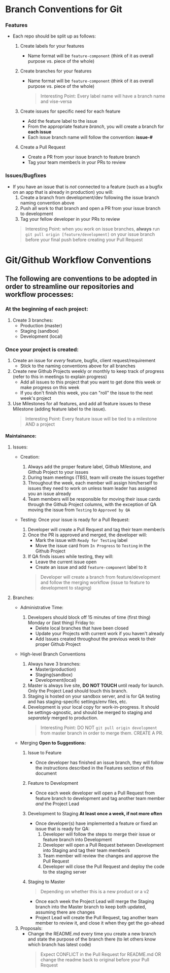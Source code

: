 # Branch Conventions for Git

### Features

* Each repo should be split up as follows:
    1. Create labels for your features
        *  Name format will be `feature-component` (think of it as overall purpose vs. piece of the whole)

    2. Create branches for your features
        *  Name format will be `feature-component` (think of it as overall purpose vs. piece of the whole)
            > Interesting Point: Every label name will have a branch name and vise-versa

    3. Create issues for specific need for each feature
        * Add the feature label to the issue
        * From the appropriate feature _branch_, you will create a branch for **each issue**
        * Each issue branch name will follow the convention: **issue-#**

    4. Create a Pull Request
        * Create a PR from your issue branch to feature branch
        * Tag your team member/s in your PRs to review

### Issues/Bugfixes

* If you have an issue that is _not_ connected to a feature (such as a bugfix on an app that is already in production) you will:
    1. Create a branch from development/dev following the issue branch naming convention above
    2. Push all work to that branch and open a PR from your issue branch to development
    3. Tag your fellow developer in your PRs to review
    > Interesting Point: when you work on issue branches, **always** run `git pull origin [feature/development]` on your issue branch before your final push before creating your Pull Request


# Git/Github Workflow Conventions

## The following are conventions to be adopted in order to streamline our repositories and workflow processes:

### At the beginning of each project:
1. Create 3 branches:
    * Production (master)
    * Staging (sandbox)
    * Development (local)


### Once your project is created:

1. Create an issue for _every_ feature, bugfix, client request/requirement
    * Stick to the naming conventions above for all branches
2. Create new Github Projects weekly or monthly to keep track of progress (refer to this in meetings to explain progress)
    * Add all issues to this project that you want to get done this week or make progress on this week
    * If you don't finish this week, you can "roll" the issue to the next week's project
3. Use Milestones for all features, and add all feature issues to these Milestone (adding feature label to the issue).
    > Interesting Point: Every feature issue will be tied to a milestone AND a project

#### Maintainance:

1. Issues:

    * Creation:
        1. Always add the proper feature label, Github Milestone, and Github Project to your issues
        2. During team meetings (TBS), team will create the issues together
        3. Throughout the week, each member will assign him/herself to issues they need to work on unless team leader has assigned you an issue already
        4. Team members will be responsible for moving their issue cards through the Github Project columns, with the exception of QA moving the issue from `Testing` to `Approved by QA`

    * Testing: Once your issue is ready for a Pull Request:
        1. Developer will create a Pull Request and tag their team member/s
        2. Once the PR is approved and merged, the developer will:
            * Mark the issue with `Ready for Testing` label
            * Move the issue card from `In Progress` to `Testing` in the Github Project
        3. If QA finds issues while testing, they will:
            * Leave the current issue open
            * Create an issue and add `feature-component` label to it
            > Developer will create a branch from feature/development and follow the merging workflow (issue to feature to development to staging)


2. Branches:

    * Administrative Time:
        1. Developers should block off 15 minutes of time (first thing) Monday or (last thing) Friday to:
            * Delete local branches that have been closed
            * Update your Projects with current work if you haven't already
            * Add Issues created throughout the previous week to their proper Github Project

    * High-level Branch Conventions
        1. Always have 3 branches:
            * Master(production)
            * Staging(sandbox)
            * Development(local)
        2. Master is always live site, **DO NOT TOUCH** until ready for launch. Only the Project Lead should touch this branch.
        3. Staging is hosted on your sandbox server, and is for QA testing and has staging-specific settings/env files, etc.
        4. Development is your local copy for work-in-progress. It should be settings-agnostic, and should be merged to staging and _separately_ merged to production.
             > Interesting Point: DO NOT `git pull origin development` from master branch in order to merge them. CREATE A PR.

    * Merging
        **Open to Suggestions:**
        1. Issue to Feature
            * Once developer has finished an issue branch, they will follow the instructions described in the Features section of this document
        
        2. Feature to Development
            * Once each week developer will open a Pull Request from feature branch to development and tag another team member _and_ the Project Lead

        3. Development to Staging
            **At least once a week, if not more often**

            * Once developer(s) have implemented a feature or fixed an issue that is ready for QA:
                1. Developer will follow the steps to merge their issue or feature branch into Development
                2. Developer will open a Pull Request between Development into Staging and tag their team member/s
                3. Team member will review the changes and approve the Pull Request
                4. Developer will close the Pull Request and deploy the code to the staging server
        
        4. Staging to Master
            > Depending on whether this is a new product or a v2

            * Once each week the Project Lead will merge the Staging branch into the Master branch to keep both updated, assuming there are changes
            * Project Lead will create the Pull Request, tag another team member to review it, and close it when they get the go-ahead


    3. Proposals:
        * Change the README.md every time you create a new branch and state the purpose of the branch there (to let others know which branch has latest code)
            > Expect CONFLICT in the Pull Request for README.md OR change the readme back to original before your Pull Request
